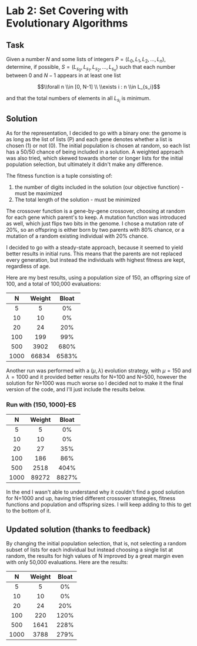 # Lab 2: Set Covering with Evolutionary Algorithms

## Task

Given a number $N$ and some lists of integers $P = (L_0, L_1, L_2, ..., L_n)$,
determine, if possible, $S = (L_{s_0}, L_{s_1}, L_{s_2}, ..., L_{s_n})$
such that each number between $0$ and $N-1$ appears in at least one list

$$\\forall n \\in [0, N-1] \\ \\exists i : n \\in L_{s_i}$$

and that the total numbers of elements in all $L_{s_i}$ is minimum.

## Solution

As for the representation, I decided to go with a binary one: the genome is as long as the list of lists (P) and each gene denotes whether a list is chosen (1) or not (0). The initial population is chosen at random, so each list has a 50/50 chance of being included in a solution. A weighted approach was also tried, which skewed towards shorter or longer lists for the initial population selection, but ultimately it didn't make any difference.

The fitness function is a tuple consisting of:

1) the number of digits included in the solution (our objective function) - must be maximized
2) The total length of the solution - must be minimized

The crossover function is a gene-by-gene crossover, choosing at random for each gene which parent's to keep. A mutation function was introduced as well, which just flips two bits in the genome. I chose a mutation rate of 20%, so an offspring is either born by two parents with 80% chance, or a mutation of a random existing individual with 20% chance.

I decided to go with a steady-state approach, because it seemed to yield better results in initial runs. This means that the parents are not replaced every generation, but instead the individuals with highest fitness are kept, regardless of age.

Here are my best results, using a population size of 150, an offspring size of 100, and a total of 100,000 evaluations:


|   N  | Weight | Bloat |
|:----:|:------:|:-----:|
| 5    | 5      | 0%    |
| 10   | 10     | 0%    |
| 20   | 24     | 20%   |
| 100  | 199    | 99%   |
| 500  | 3902   | 680%  |
| 1000 | 66834  | 6583% |


Another run was performed with a $(\mu, \lambda)$ evolution strategy, with $\mu=150$ and $\lambda=1000$ and it provided better results for N=100 and N=500, however the solution for N=1000 was much worse so I decided not to make it the final version of the code, and I'll just include the results below.

### Run with $(150, 1000)$-ES
|   N  | Weight | Bloat |
|:----:|:------:|:-----:|
| 5    | 5      | 0%    |
| 10   | 10     | 0%    |
| 20   | 27     | 35%   |
| 100  | 186    | 86%   |
| 500  | 2518   | 404%  |
| 1000 | 89272  | 8827% |

In the end I wasn't able to understand why it couldn't find a good solution for N=1000 and up, having tried different crossover strategies, fitness functions and population and offspring sizes. I will keep adding to this to get to the bottom of it.

## Updated solution (thanks to feedback)

By changing the initial population selection, that is, not selecting a random subset of lists for each individual but instead choosing a single list at random, the results for high values of N improved by a great margin even with only 50,000 evaluations. Here are the results:

|   N  | Weight | Bloat |
|:----:|:------:|:-----:|
| 5    | 5      | 0%    |
| 10   | 10     | 0%    |
| 20   | 24     | 20%   |
| 100  | 220    | 120%  |
| 500  | 1641   | 228%  |
| 1000 | 3788   | 279%  |

